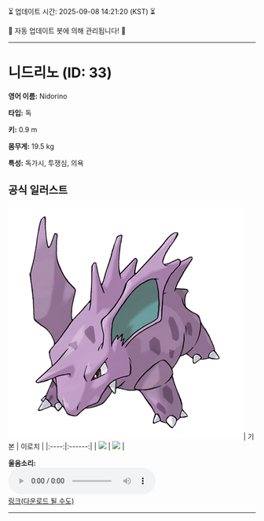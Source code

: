 
⏳ 업데이트 시간: 2025-09-08 14:21:20 (KST) ⏳

🤖 자동 업데이트 봇에 의해 관리됩니다! 🤖

---

# 니드리노 (ID: 33)
**영어 이름:** Nidorino

**타입:** 독

**키:** 0.9 m

**몸무게:** 19.5 kg

**특성:** 독가시, 투쟁심, 의욕

## 공식 일러스트
![](https://raw.githubusercontent.com/PokeAPI/sprites/master/sprites/pokemon/other/official-artwork/33.png)
| 기본 | 이로치 |
|:----:|:------:|
| <img src="http://play.pokemonshowdown.com/sprites/ani/nidorino.gif" width="200"> | <img src="http://play.pokemonshowdown.com/sprites/ani-shiny/nidorino.gif" width="200"> |

**울음소리:**<br><audio controls src="https://raw.githubusercontent.com/PokeAPI/cries/main/cries/pokemon/latest/33.ogg"></audio><br> [링크(다운로드 될 수도)](https://raw.githubusercontent.com/PokeAPI/cries/main/cries/pokemon/latest/33.ogg)


---
